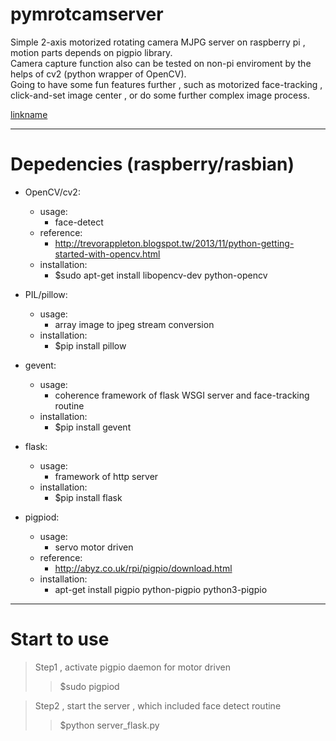 # pymrotcamserver
Simple 2-axis motorized rotating camera MJPG server on raspberry pi , motion parts depends on pigpio library.<br> 
Camera capture function also can be tested on non-pi enviroment by the helps of cv2 (python wrapper of OpenCV).<br>
Going to have some fun features further , such as motorized face-tracking , click-and-set image center , or do some further complex image process.<br>

[linkname](https://www.youtube.com/watch?v=DEtvsyUUeuA&t=8s)

***

# Depedencies (raspberry/rasbian)

+ OpenCV/cv2:
    + usage:
        + face-detect
    + reference: 
        + http://trevorappleton.blogspot.tw/2013/11/python-getting-started-with-opencv.html
    + installation: 
        + $sudo apt-get install libopencv-dev python-opencv

+ PIL/pillow:
    + usage:
        + array image to jpeg stream conversion
    + installation:
        + $pip install pillow

+ gevent:
    + usage:
        + coherence framework of flask WSGI server and face-tracking routine
    + installation:
        + $pip install gevent

+ flask:
    + usage:
        + framework of http server
    + installation:
        + $pip install flask

+ pigpiod:
    + usage:
        + servo motor driven
    + reference:
        + http://abyz.co.uk/rpi/pigpio/download.html 
    + installation:
        + apt-get install pigpio python-pigpio python3-pigpio

***

# Start to use

>Step1 , activate pigpio daemon for motor driven
>>$sudo pigpiod

>Step2 , start the server , which included face detect routine
>>$python server_flask.py
